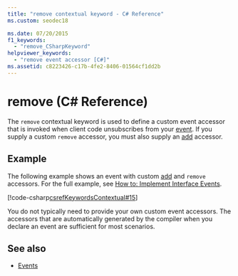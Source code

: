 ```yaml
---
title: "remove contextual keyword - C# Reference"
ms.custom: seodec18

ms.date: 07/20/2015
f1_keywords: 
  - "remove_CSharpKeyword"
helpviewer_keywords: 
  - "remove event accessor [C#]"
ms.assetid: c8223426-c17b-4fe2-8406-01564cf1dd2b
---
```

# remove (C# Reference)

The `remove` contextual keyword is used to define a custom event accessor that is invoked when client code unsubscribes from your [event](event.md). If you supply a custom `remove` accessor, you must also supply an [add](add.md) accessor.

## Example

The following example shows an event with custom [add](add.md) and `remove` accessors. For the full example, see [How to:  Implement Interface Events](../../programming-guide/events/how-to-implement-interface-events.md).

 [!code-csharp[csrefKeywordsContextual#15](~/samples/snippets/csharp/VS_Snippets_VBCSharp/csrefKeywordsContextual/CS/csrefKeywordsContextual.cs#15)]

You do not typically need to provide your own custom event accessors. The accessors that are automatically generated by the compiler when you declare an event are sufficient for most scenarios.

## See also

- [Events](../../programming-guide/events/index.md)

